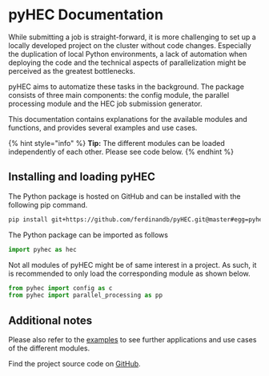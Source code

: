# pyHEC Documentation

While submitting a job is straight-forward, it is more challenging to set up a locally developed project on the cluster without code changes. Especially the duplication of local Python environments, a lack of automation when deploying the code and the technical aspects of parallelization might be perceived as the greatest bottlenecks.

pyHEC aims to automatize these tasks in the background. The package consists of three main components: the config module, the parallel processing module and the HEC job submission generator.

This documentation contains explanations for the available modules and functions, and provides several examples and use cases.

{% hint style="info" %}
**Tip:** The different modules can be loaded independently of each other. Please see code below.
{% endhint %}

## Installing and loading pyHEC

The Python package is hosted on GitHub and can be installed with the following pip command.

```bash
pip install git+https://github.com/ferdinandb/pyHEC.git@master#egg=pyhec
```

The Python package can be imported as follows

```python
import pyhec as hec
```

Not all modules of pyHEC might be of same interest in a project. As such, it is recommended to only load the corresponding module as shown below.

```python
from pyhec import config as c
from pyhec import parallel_processing as pp
```

## Additional notes

Please also refer to the [examples](https://github.com/ferdinandb/pyHEC/tree/master/examples) to see further applications and use cases of the different modules.

Find the project source code on [GitHub](https://github.com/ferdinandb/pyHEC).

